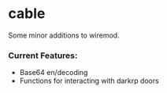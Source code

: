 # cable
Some minor additions to wiremod.

### Current Features:
- Base64 en/decoding
- Functions for interacting with darkrp doors
